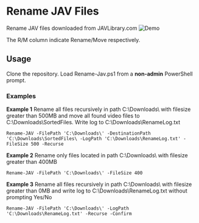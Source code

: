 # Rename JAV Files
Rename JAV files downloaded from JAVLibrary.com
![Demo](https://github.com/jvlflame/Rename-JAV-files/blob/master/demo.gif?raw=true)

The R/M column indicate Rename/Move respectively.

## Usage
Clone the repository. Load Rename-Jav.ps1 from a **non-admin** PowerShell prompt.

### Examples
**Example 1** Rename all files recursively in path C:\Downloads\ with filesize greater than 500MB and move all found video files to C:\Downloads\SortedFiles\. Write log to C:\Downloads\RenameLog.txt

`Rename-JAV -FilePath 'C:\Downloads\' -DestinationPath 'C:\Downloads\SortedFiles\ -LogPath 'C:\Downloads\RenameLog.txt' -FileSize 500 -Recurse`

**Example 2** Rename only files located in path C:\Downloads\ with filesize greater than 400MB

`Rename-JAV -FilePath 'C:\Downloads\' -FileSize 400`

**Example 3** Rename all files recursively in path C:\Downloads\ with filesize greater than 0MB and write log to C:\Downloads\RenameLog.txt without prompting Yes/No

`Rename-JAV -FilePath 'C:\Downloads\' -LogPath 'C:\Downloads\RenameLog.txt' -Recurse -Confirm`


